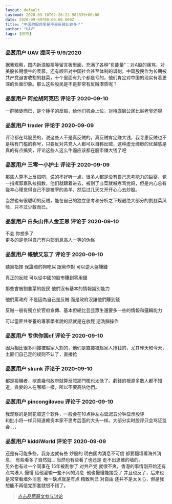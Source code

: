 ```yaml
---
layout: default
Lastmod: 2020-09-10T02:26:22.982839+00:00
date: 2020-09-09T00:00:00.000Z
title: "中国的股民里是不是反贼比较多？"
author: "UAV"
tags: [股市]
---
```



### 品葱用户 **UAV** 提问于 9/9/2020
    
据我观察，国内新浪股票等留言板里面，充满了各种“负能量”：对A股的痛骂，对美股长期慢牛的羡慕，还有顺带对中国社会甚至体制的讽刺。中国股民作为长期被共产党迫害收割的韭菜，十个里面有九个都是亏的，他们肯定对中国的现实有着更深的负面印象。那么这些股民是不是非常有反贼潜质呢？
    
                

### 品葱用户 **阿拉胡阿克巴** 评论于 2020-09-10
        
一群赌徒而已，是个锤子的反贼，给他们机会上位，对待底层公民比赵老爷还狠
        
                

### 品葱用户 **trader** 评论于 2020-09-09
        
评论都在骂股民的，说这些人不是真反贼的，真反贼肯定赚大钱，我寻思反贼也不是啥有门槛的称号，只要反对共党人人都可以自称反贼，这种虚无缥缈的优越感是真的有点搞笑，评论这些人这么牛逼应该都在股市赚大钱了吧
        
                

### 品葱用户 **三零一小护士** 评论于 2020-09-09
        
那些人算不上反贼吧，说的不好听一点，很多人都是没有自己思考能力的巨婴，党一指挥郭嘉队拉指数，他们就跟着进去，被割了韭菜就喊疼骂党妈，但是内心总有侥幸心理觉得自己不是被宰的羔羊，然后过几天又开开心心去炒股。  
  
当然也有很聪明的反贼，能在自己的独立思考和分析之下规避绝大部分的割韭菜风险，只不过少数而已。
        
                

### 品葱用户 **白头山伟人金正恩** 评论于 2020-09-10
        
不会 你想多了  
更多的是觉得自己有内部消息高人一等的伪赵
        
                

### 品葱用户 **帳號又忘了** 评论于 2020-09-10
        
聽黨指揮 保證賠的狗吃屎 跟黨作對 可以逆大盤賺錢  
  
真正的反賊 可以從中國的股市賺到零用錢  
  
那些會被割韭菜的股民 他們沒有基本的情報識別能力  
  
他們罵政府 不是因為自己是反賊 而是政府沒讓他們賺到錢  
  
反賊一般有獨立於官府宣傳、基本但總比芸芸眾生還要多一些的情報和邏輯能力  
  
可以當匪共眷養的專家學者說的話就是在放屁 逆洗腦操作
        
                

### 品葱用户 **专供你国cf** 评论于 2020-09-10
        
因为相比很多间接被赵家人割的，他们是直接被赵家人抢钱的，尤其昨天和今天，土匪们自己定的规则不认了，直接抢
        
                

### 品葱用户 **skunk** 评论于 2020-09-10
        
都是投機者，挖苦幾句政府就算反賊那門檻也太低了。虧錢的根源多數人都不知道，貪婪的人在哪都一樣，所以不要高估他們。
        
                

### 品葱用户 **pincongiloveu** 评论于 2020-09-10
        
我观察的是同花顺这个软件，一般会在10点钟左右延迟五分钟显示股评  
和批小将一样只知道赖资本家不思考后面的大头一样。大部分实时股评只会骂证监会，，，
        
                

### 品葱用户 **kiddiWorld** 评论于 2020-09-09
        
还是有可能多些，我身边就有些 炒股的 明白国内消息不可信 都要翻墙看海外消息， 有些看多了自然就... 当然也有些看了也还是 走不出思维的墙的。  
另外也有过一个同事在 15年被割惨了 对共产党 就很不爽，香港的事情刚开始还有点骂港人 慢慢 给他灌输一些不同的消息  他也慢慢能接受了 并且也反了，后来也是常常看墙外消息  唯一缺点就是有点 精致利已 对自由 还并不是太关心，但是我想能不再信党那套就很不错了。
        
                





> [点击品葱原文参与讨论](https://pincong.rocks/question/30790)


